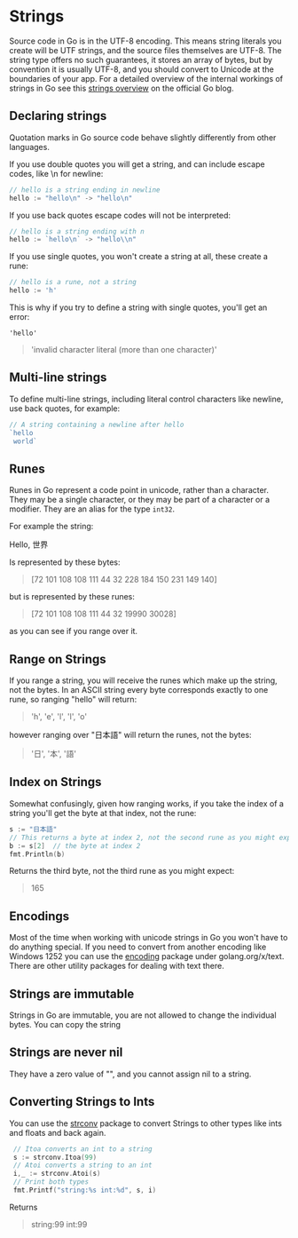 # Strings

Source code in Go is in the UTF-8 encoding. This means string literals you create will be UTF strings, and the source files themselves are UTF-8. The string type offers no such guarantees, it stores an array of bytes, but by convention it is usually UTF-8, and you should convert to Unicode at the boundaries of your app. For a detailed overview of the internal workings of strings in Go see this [strings overview](https://blog.golang.org/strings) on the official Go blog.

## Declaring strings

Quotation marks in Go source code behave slightly differently from other languages.

If you use double quotes you will get a string, and can include escape codes, like \n for newline:

```go
// hello is a string ending in newline
hello := "hello\n" -> "hello\n"
```

If you use back quotes escape codes will not be interpreted:

```go
// hello is a string ending with n
hello := `hello\n` -> "hello\\n"
```

If you use single quotes, you won't create a string at all, these create a rune:

```go
// hello is a rune, not a string
hello := 'h'
```

This is why if you try to define a string with single quotes, you'll get an error:

```
'hello'
```

> 'invalid character literal \(more than one character\)'

## Multi-line strings

To define multi-line strings, including literal control characters like newline, use back quotes, for example:

```go
// A string containing a newline after hello
`hello
 world`
```

## Runes

Runes in Go represent a code point in unicode, rather than a character. They may be a single character, or they may be part of a character or a modifier. They are an alias for the type `int32`.

For example the string:

Hello, 世界

Is represented by these bytes:

> \[72 101 108 108 111 44 32 228 184 150 231 149 140\]

but is represented by these runes:

> \[72 101 108 108 111 44 32 19990 30028\]

as you can see if you range over it.

## Range on Strings

If you range a string, you will receive the runes which make up the string, not the bytes. In an ASCII string every byte corresponds exactly to one rune, so ranging "hello" will return:

> 'h', 'e', 'l', 'l', 'o'

however ranging over "日本語" will return the runes, not the bytes:

> '日', '本', '語'

## Index on Strings

Somewhat confusingly, given how ranging works, if you take the index of a string you'll get the byte at that index, not the rune:

```go
s := "日本語"
// This returns a byte at index 2, not the second rune as you might expect
b := s[2]  // the byte at index 2
fmt.Println(b)
```

Returns the third byte, not the third rune as you might expect:

> 165

## Encodings

Most of the time when working with unicode strings in Go you won't have to do anything special. If you need to convert from another encoding like Windows 1252 you can use the [encoding](https://godoc.org/golang.org/x/text/encoding) package under golang.org/x/text. There are other utility packages for dealing with text there.

## Strings are immutable

Strings in Go are immutable, you are not allowed to change the individual bytes. You can copy the string

## Strings are never nil

They have a zero value of "", and you cannot assign nil to a string.

## Converting Strings to Ints

You can use the [strconv](https://golang.org/pkg/strconv/) package to convert Strings to other types like ints and floats and back again.

```go
 // Itoa converts an int to a string
 s := strconv.Itoa(99)
 // Atoi converts a string to an int
 i,_ := strconv.Atoi(s)
 // Print both types
 fmt.Printf("string:%s int:%d", s, i)
```

Returns

> string:99 int:99



